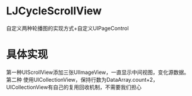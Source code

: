# LJCycleScrollView
自定义两种轮播图的实现方式+自定义UIPageControl
# 具体实现
第一种UIScrollView添加三张UIImageView，一直显示中间视图，变化源数据。
第二种 使用UICollectionView，保持行数为DataArray.count+2，UICollectionView有自己的复用回收机制，不需要我们担心
